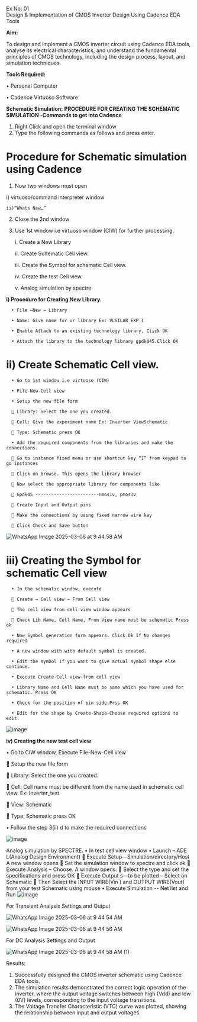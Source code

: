 Ex No: 01    
Design & Implementation of CMOS Inverter Design Using Cadence EDA Tools   

**Aim:**

To design and implement a CMOS inverter circuit using Cadence EDA tools, analyse its electrical characteristics, and understand the fundamental principles of CMOS technology, including the design process, layout, and simulation techniques.

**Tools Required:**

   •	Personal Computer
   
   •	Cadence Virtuoso Software
   

**Schematic Simulation:** 
**PROCEDURE FOR CREATING THE SCHEMATIC SIMULATION -Commands to get into Cadence**

   1.	Right Click and open the terminal window
   2.	Type the following commands as follows and press enter.

   

# Procedure for Schematic simulation using Cadence

1.	Now two windows must open
   
   i) virtuoso/command interpreter window
   
  	ii)”Whats New…”
   
2.	Close the 2nd window

3.	Use 1st window i.e virtuoso window (CIW) for further processing.

      i.	Create a New Library
      
      ii.	Create Schematic Cell view.
      
      iii.	Create the Symbol for schematic Cell view.
      
      iv.	Create the test Cell view.
      
      v.	Analog simulation by spectre


**i)	Procedure for Creating New Library.**

      •	File –New – Library
      
      •	Name: Give name for ur library Ex: VLSILAB_EXP_1
      
      •	Enable Attach to an existing technology library, Click OK
      
      •	Attach the library to the technology library gpdk045.Click OK

# ii)	Create Schematic Cell view.
   
      •	Go to 1st window i.e virtuoso (CIW)
      
      •	File-New-Cell view
      
      •	Setup the new file form
      
      	Library: Select the one you created.
      
      	Cell: Give the experiment name Ex: Inverter ViewSchematic
      
      	Type: Schematic press OK
      
      •	Add the required components from the libraries and make the connections.
      
      	Go to instance fixed menu or use shortcut key “I” from keypad to go instances
      
      	Click on browse. This opens the library browser
      
      	Now select the appropriate library for components like 
      
      	Gpdk45 ------------------------nmos1v, pmos1v
      
      	Create Input and Output pins
      
      	Make the connections by using fixed narrow wire key
      
      	Click Check and Save button

![WhatsApp Image 2025-03-06 at 9 44 58 AM](https://github.com/user-attachments/assets/30413b67-80c0-4475-8d7e-299691fe5b1f)



 
# iii)	Creating the Symbol for schematic Cell view
      
      •	In the schematic window, execute 
      
      	Create – Cell view – From Cell view
      
      	The cell view from cell view window appears
      
      	Check Lib Name, Cell Name, From View name must be schematic Press ok
      
      •	Now Symbol generation form appears. Click Ok If No changes required
      
      •	A new window with with default symbol is created.
      
      •	Edit the symbol if you want to give actual symbol shape else continue.
      
      •	Execute Create-Cell view-from cell view
      
      •	Library Name and Cell Name must be same which you have used for schematic. Press OK
      
      •	Check for the position of pin side.Prss OK
      
      •	Edit for the shape by Create-Shape-Choose required options to edit.
      

 ![image](https://github.com/user-attachments/assets/e947dcda-b023-4668-a955-a5faf0949702)


**iv)	Creating the new test cell view**

   •	Go to CIW window, Execute File-New-Cell view
   
   	Setup the new file form
   
   	Library: Select the one you created.
   
   	Cell: Cell name must be different from the name used in schematic cell view. Ex: Inverter_test
   
   	View: Schematic

   	Type: Schematic press OK
   
   •	Follow the step 3(ii) d to make the required connections
   
![image](https://github.com/user-attachments/assets/0f1eb390-537e-4915-a9d5-6855883745d4)


 
Analog simulation by SPECTRE.
•	In test cell view window
•	Launch – ADE L(Analog Design Environment)
	Execute Setup—Simulation/directory/Host A new window opens
	Set the simulation window to spectre and click ok
	Execute Analysis – Choose. A window opens.
	Select the type and set the specifications and press OK
	Execute Output s—to be plotted – Select on Schematic
	Then Select the INPUT WIRE(Vin ) and OUTPUT WIRE(Vout) from your test Schematic using mouse
•	Execute Simulation -- Net list and Run
 ![image](https://github.com/user-attachments/assets/3aac50ec-bc0f-406e-be2e-a504b8afa8c9)

For Transient Analysis Settings and Output

![WhatsApp Image 2025-03-06 at 9 44 54 AM](https://github.com/user-attachments/assets/03559139-4352-446c-bc04-967b706b1e5d)

![WhatsApp Image 2025-03-06 at 9 44 56 AM](https://github.com/user-attachments/assets/917d6365-a959-465a-b6c3-a9c385e8a050)
 
For DC Analysis Settings and Output


![WhatsApp Image 2025-03-06 at 9 44 58 AM (1)](https://github.com/user-attachments/assets/4d2f409d-7932-4910-a84a-d93bf767e4b8)


Results:
1.	Successfully designed the CMOS inverter schematic using Cadence EDA tools.
2.	The simulation results demonstrated the correct logic operation of the inverter, where the output voltage switches between high (Vdd) and low (0V) levels, corresponding to the input voltage transitions.
3.	The Voltage Transfer Characteristic (VTC) curve was plotted, showing the relationship between input and output voltages.











